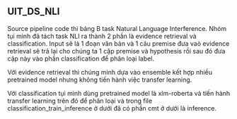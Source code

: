 ## UIT_DS_NLI

Source pipeline code thi bảng B task Natural Language Interference. Nhóm tụi mình đã tách task NLI ra thành 2 phần là evidence retrieval và classification. Input sẽ là 1 đoạn văn bản và 1 câu premise đưa vaò evidence retrieval sẽ trả lại cho chúng ta 1 cặp premise và hypothesis rồi sau đó đưa cặp này vào phần classification để phân loại label.

Với evidence retrieval thì chúng mình dựa vào ensemble kết hợp nhiều pretrained model nhưng không tiến hành việc transfer learning.

Với classification tụi mình dùng pretrained model là xlm-roberta và tiến hành transfer learning trên đó để phân loại và trong file classification_train_inference ở dưới đã có phần cmt ở dưới là inference.
